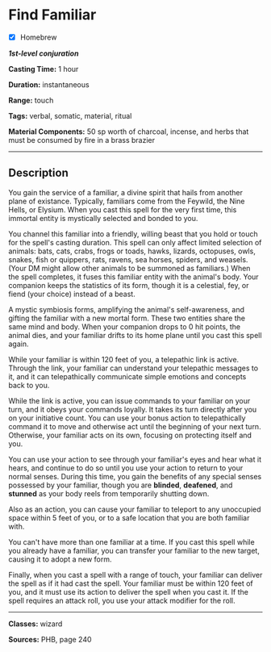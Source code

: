 # Find Familiar

- [x] Homebrew

***1st-level conjuration***

**Casting Time:** 1 hour

**Duration:** instantaneous

**Range:** touch

**Tags:** verbal, somatic, material, ritual

**Material Components:** 50 sp worth of charcoal, incense, and herbs that must be consumed by fire in a brass brazier

---

## Description
You gain the service of a familiar, a divine spirit that hails from another plane of existance.
Typically, familiars come from the Feywild, the Nine Hells, or Elysium.
When you cast this spell for the very first time, this immortal entity is mystically selected and bonded to you.

You channel this familiar into a friendly, willing beast that you hold or touch for the spell's casting duration.
This spell can only affect limited selection of animals: bats, cats, crabs, frogs or toads, hawks, lizards, octopuses, owls, snakes, fish or quippers, rats, ravens, sea horses, spiders, and weasels. (Your DM might allow other animals to be summoned as familiars.) When the spell completes, it fuses this familiar entity with the animal's body.
Your companion keeps the statistics of its form, though it is a celestial, fey, or fiend (your choice) instead of a beast.

A mystic symbiosis forms, amplifying the animal's self-awareness, and gifting the familiar with a new mortal form.
These two entities share the same mind and body.
When your companion drops to 0 hit points, the animal dies, and your familiar drifts to its home plane until you cast this spell again.

While your familiar is within 120 feet of you, a telepathic link is active.
Through the link, your familiar can understand your telepathic messages to it, and it can telepathically communicate simple emotions and concepts back to you.

While the link is active, you can issue commands to your familiar on your turn, and it obeys your commands loyally.
It takes its turn directly after you on your initiative count.
You can use your bonus action to telepathically command it to move and otherwise act until the beginning of your next turn.
Otherwise, your familiar acts on its own, focusing on protecting itself and you.

You can use your action to see through your familiar's eyes and hear what it hears, and continue to do so until you use your action to return to your normal senses.
During this time, you gain the benefits of any special senses possessed by your familiar, though you are **blinded**, **deafened**, and **stunned** as your body reels from temporarily shutting down.

Also as an action, you can cause your familiar to teleport to any unoccupied space within 5 feet of you, or to a safe location that you are both familiar with.

You can't have more than one familiar at a time.
If you cast this spell while you already have a familiar, you can transfer your familiar to the new target, causing it to adopt a new form.

Finally, when you cast a spell with a range of touch, your familiar can deliver the spell as if it had cast the spell.
Your familiar must be within 120 feet of you, and it must use its action to deliver the spell when you cast it.
If the spell requires an attack roll, you use your attack modifier for the roll.

---

**Classes:** wizard

**Sources:** PHB, page 240

<!-- QA Pass Needed! -->
